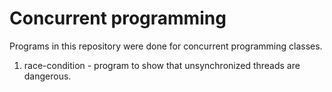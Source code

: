 # Concurrent programming
Programs in this repository were done for concurrent programming classes.

1. race-condition - program to show that unsynchronized threads are dangerous.